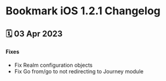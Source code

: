 # Bookmark iOS 1.2.1 Changelog

<h2>🗓 03 Apr 2023</h2>

#### Fixes
- Fix Realm configuration objects
- Fix Go from/go to not redirecting to Journey module
